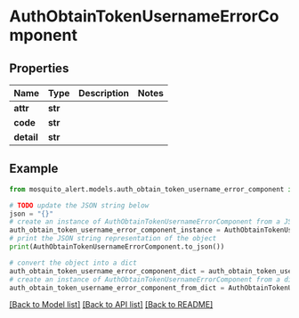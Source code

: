 # AuthObtainTokenUsernameErrorComponent


## Properties

Name | Type | Description | Notes
------------ | ------------- | ------------- | -------------
**attr** | **str** |  | 
**code** | **str** |  | 
**detail** | **str** |  | 

## Example

```python
from mosquito_alert.models.auth_obtain_token_username_error_component import AuthObtainTokenUsernameErrorComponent

# TODO update the JSON string below
json = "{}"
# create an instance of AuthObtainTokenUsernameErrorComponent from a JSON string
auth_obtain_token_username_error_component_instance = AuthObtainTokenUsernameErrorComponent.from_json(json)
# print the JSON string representation of the object
print(AuthObtainTokenUsernameErrorComponent.to_json())

# convert the object into a dict
auth_obtain_token_username_error_component_dict = auth_obtain_token_username_error_component_instance.to_dict()
# create an instance of AuthObtainTokenUsernameErrorComponent from a dict
auth_obtain_token_username_error_component_from_dict = AuthObtainTokenUsernameErrorComponent.from_dict(auth_obtain_token_username_error_component_dict)
```
[[Back to Model list]](../README.md#documentation-for-models) [[Back to API list]](../README.md#documentation-for-api-endpoints) [[Back to README]](../README.md)


